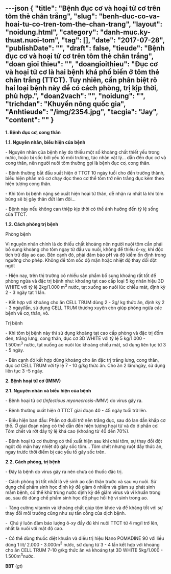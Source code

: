 ---json
{
    "title": "Bệnh đục cơ và hoại tử cơ trên tôm thẻ chân trắng",
    "slug": "benh-duc-co-va-hoai-tu-co-tren-tom-the-chan-trang",
    "layout": "noidung.html",
    "category": "danh-muc.ky-thuat.nuoi-tom",
    "tag": [],
    "date": "2017-07-28",
    "publishDate": "",
    "draft": false,
    "tieude": "Bệnh đục cơ và hoại tử cơ trên tôm thẻ chân trắng",
    "doan gioi thieu": "",
    "doangioithieu": "Đục cơ và hoại tử cơ là hai bệnh khá phổ biến ở tôm thẻ chân trắng (TTCT). Tuy nhiên, cần phân biệt rõ hai loại bệnh này để có cách phòng, trị kịp thời, phù hợp.",
    "doan2vach": "",
    "noidung": "",
    "trichdan": "Khuyến nông quốc gia",
    "Anhtieude": "/img/2354.jpg",
    "tacgia": "Jay",
    "__content__": ""
}
---
<p><span style="font-size:14px"><strong>1. Bệnh đục cơ, cong th&acirc;n</strong></span></p>

<p><span style="font-size:14px"><strong>1.1. Nguy&ecirc;n nh&acirc;n, biểu hiện của bệnh</strong></span></p>

<p><span style="font-size:14px">- Nguy&ecirc;n nh&acirc;n của bệnh n&agrave;y do thiếu một số kho&aacute;ng chất thiết yếu trong nước, hoặc bị sốc bởi yếu tố m&ocirc;i trường, t&aacute;c nh&acirc;n vật l&yacute;... dẫn đến đục cơ v&agrave; cong th&acirc;n, n&ecirc;n người nu&ocirc;i t&ocirc;m thường gọi l&agrave; bệnh đục cơ, cong th&acirc;n.</span></p>

<p><span style="font-size:14px">- Bệnh thường bắt đầu xuất hiện ở TTCT 10 ng&agrave;y tuổi cho đến trưởng th&agrave;nh, biểu hiện phần m&ocirc; cơ chạy dọc theo cơ thể t&ocirc;m trở n&ecirc;n trắng đục k&egrave;m theo hiện tượng cong th&acirc;n.</span></p>

<p><span style="font-size:14px">- Khi t&ocirc;m bị bệnh nặng sẽ xuất hiện hoại tử th&acirc;n, dễ nhận ra nhất l&agrave; khi t&ocirc;m b&uacute;ng sẽ bị g&atilde;y th&acirc;n đứt l&agrave;m đ&ocirc;i...</span></p>

<p><span style="font-size:14px">- Bệnh n&agrave;y nếu kh&ocirc;ng can thiệp kịp thời c&oacute; thể ảnh hưởng đến tỷ lệ sống của TTCT.</span></p>

<p><span style="font-size:14px"><strong>1.2. C&aacute;ch ph&ograve;ng trị bệnh</strong></span></p>

<p><span style="font-size:14px">Ph&ograve;ng bệnh</span></p>

<p><span style="font-size:14px">V&igrave; nguy&ecirc;n nh&acirc;n ch&iacute;nh l&agrave; do thiếu chất kho&aacute;ng n&ecirc;n người nu&ocirc;i t&ocirc;m cần phải bổ sung kho&aacute;ng cho t&ocirc;m ngay từ đầu vụ nu&ocirc;i, kh&ocirc;ng để thiếu &ocirc;-xy, kh&iacute; độc t&iacute;ch trữ đ&aacute;y ao cao. B&ecirc;n cạnh đ&oacute;, phải đảm bảo pH v&agrave; độ kiềm ổn định trong ngưỡng cho ph&eacute;p. Kh&ocirc;ng để t&ocirc;m sốc độ mặn hoặc nhiệt độ thay đổi đột ngột</span></p>

<p><span style="font-size:14px">- Hiện nay, tr&ecirc;n thị trường c&oacute; nhiều sản phẩm bổ sung kho&aacute;ng rất tốt để ph&ograve;ng ngừa v&agrave; đặc trị bệnh như: kho&aacute;ng tạt cao cấp loại 5 kg nh&atilde;n hiệu 3D WHITE với tỷ lệ 2kg/1.000 m<sup>3</sup>&nbsp;nước, tạt xuống ao nu&ocirc;i l&uacute;c chiều m&aacute;t, định kỳ 2 - 3 ng&agrave;y tạt 1 lần.</span></p>

<p><span style="font-size:14px">- Kết hợp với kho&aacute;ng cho ăn CELL TRUM d&ugrave;ng 2 - 3g/ kg thức ăn, định kỳ 2 - 3 ng&agrave;y/lần, sử dụng CELL TRUM thường xuy&ecirc;n c&ograve;n gi&uacute;p ph&ograve;ng ngừa c&aacute;c bệnh về cơ, th&acirc;n, vỏ.</span></p>

<p><span style="font-size:14px">Trị bệnh</span></p>

<p><span style="font-size:14px">- Khi t&ocirc;m bị bệnh n&agrave;y th&igrave; sử dụng kho&aacute;ng tạt cao cấp ph&ograve;ng v&agrave; đặc trị đốm đen, trắng lưng, cong th&acirc;n, đục cơ 3D WHITE với tỷ lệ 5 kg/1.000 - 1.500m<sup>3</sup>&nbsp;nước, tạt xuống ao nu&ocirc;i l&uacute;c khoảng chiều m&aacute;t, sử dụng li&ecirc;n tục từ 3 - 5 ng&agrave;y.</span></p>

<p><span style="font-size:14px">- B&ecirc;n cạnh đ&oacute; kết hợp d&ugrave;ng kho&aacute;ng cho ăn đặc trị trắng lưng, cong th&acirc;n, đục cơ CELL TRUM với tỷ lệ 7 - 10 g/kg thức ăn. Cho ăn 2 lần/ng&agrave;y, sử dụng li&ecirc;n tục 3 -5 ng&agrave;y.</span></p>

<p><span style="font-size:14px"><strong>2. Bệnh hoại tử cơ (IMNV)</strong></span></p>

<p><span style="font-size:14px"><strong>2.1. Nguy&ecirc;n nh&acirc;n v&agrave; biểu hiện của bệnh</strong></span></p>

<p><span style="font-size:14px">- Bệnh hoại tử cơ (<em>Infectious myonecrosis-IMNV</em>) do virus g&acirc;y ra.</span></p>

<p><span style="font-size:14px">- Bệnh thường xuất hiện ở TTCT giai đoạn 40 - 45 ng&agrave;y tuổi trở l&ecirc;n.</span></p>

<p><span style="font-size:14px">- Biểu hiện ban đầu: Phần cơ đu&ocirc;i trở n&ecirc;n trắng đục, sau đ&oacute; lan dần khắp cơ thể. Ở giai đoạn nặng c&oacute; thể dẫn đến hiện tượng hoại tử v&agrave; đỏ ở phần cơ. T&ocirc;m chết v&agrave; rớt đ&aacute;y tỷ lệ kh&aacute; cao (khoảng từ 40 đến 70%).</span></p>

<p><span style="font-size:14px">- Bệnh hoại tử cơ thường c&oacute; thể xuất hiện sau khi ch&agrave;i t&ocirc;m, sự thay đổi đột ngột độ mặn hay nhiệt độ g&acirc;y sốc t&ocirc;m... T&ocirc;m chết nhưng ruột đầy thức ăn, ngay trước thời điểm bị c&aacute;c yếu tố g&acirc;y sốc tr&ecirc;n.</span></p>

<p><span style="font-size:14px"><strong>2.2. C&aacute;ch ph&ograve;ng, trị bệnh</strong></span></p>

<p><span style="font-size:14px">- Đ&acirc;y l&agrave; bệnh do virus g&acirc;y ra n&ecirc;n chưa c&oacute; thuốc đặc trị.</span></p>

<p><span style="font-size:14px">- C&aacute;ch ph&ograve;ng trị tốt nhất l&agrave; vệ sinh ao cẩn thận trước v&agrave; sau vụ nu&ocirc;i. Sử dụng chế phẩm sinh học định kỳ để giảm &ocirc; nhiễm v&agrave; giảm sự ph&aacute;t sinh mầm bệnh, c&oacute; thể khử tr&ugrave;ng nước định kỳ để giảm virus v&agrave; vi khuẩn trong ao, sau đ&oacute; d&ugrave;ng chế phẩm sinh học để phục hồi hệ vi sinh trong ao.</span></p>

<p><span style="font-size:14px">- Tăng cường vitamin v&agrave; kho&aacute;ng chất gi&uacute;p t&ocirc;m khỏe v&agrave; đề kh&aacute;ng tốt với sự thay đổi m&ocirc;i trường cũng như sự tấn c&ocirc;ng của dịch bệnh.&nbsp;</span></p>

<p><span style="font-size:14px">- &nbsp;Ch&uacute; &yacute; lu&ocirc;n đảm bảo lượng &ocirc;-xy đầy đủ khi nu&ocirc;i TTCT từ 4 mg/l trở l&ecirc;n, nhất l&agrave; nu&ocirc;i với mật độ cao.</span></p>

<p><span style="font-size:14px">- C&oacute; thể d&ugrave;ng thuốc diệt khuẩn v&agrave; điều trị hiệu Nano POMADINE 90 với liều d&ugrave;ng 1 l&iacute;t/ 2.000 - 3.000m<sup>3</sup>&nbsp;nước, sử dụng từ 3 - 4 lần kết hợp với kho&aacute;ng cho ăn CELL TRUM 7-10 g/kg thức ăn v&agrave; kho&aacute;ng tạt 3D WHITE 5kg/1.000 - 1.500m<sup>3</sup>nước.</span></p>

<p><span style="font-size:14px"><strong>BBT</strong>&nbsp;(<em>gt</em>)</span></p>
